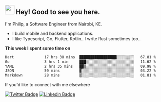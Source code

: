 <h2><img src="https://slackmojis.com/emojis/3643-cool-doge/download" width="30"/> Hey! Good to see you here.</h2>

<p>I'm Philip, a Software Engineer from Nairobi, KE. 

- I build mobile and backend applications.
- I like Typescript, Go, Flutter, Kotlin.. I write Rust sometimes too..</p>

**This week I spent some time on**
<!--START_SECTION:waka-->

```txt
Dart              17 hrs 38 mins  █████████████████░░░░░░░░   67.81 %
Go                3 hrs 1 min     ███░░░░░░░░░░░░░░░░░░░░░░   11.62 %
YAML              2 hrs 35 mins   ██▒░░░░░░░░░░░░░░░░░░░░░░   09.98 %
JSON              50 mins         ▓░░░░░░░░░░░░░░░░░░░░░░░░   03.22 %
Markdown          28 mins         ▒░░░░░░░░░░░░░░░░░░░░░░░░   01.81 %
```

<!--END_SECTION:waka-->

If you'd like to connect with me elsewhere

[![Twitter Badge](https://img.shields.io/badge/-Twitter-1ca0f1?style=flat-square&labelColor=1ca0f1&logo=twitter&logoColor=white&link=https://twitter.com/_diogorodrigues)](https://twitter.com/kimathiphil)  [![Linkedin Badge](https://img.shields.io/badge/-LinkedIn-blue?style=flat-square&logo=Linkedin&logoColor=white&link=https://www.linkedin.com/in/philip-kimathi-2604a9114/)](https://www.linkedin.com/in/philip-kimathi-2604a9114/)
